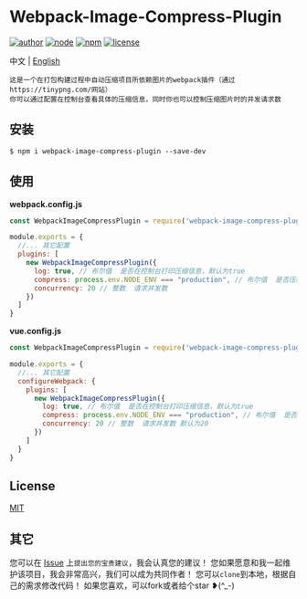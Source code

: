 # Webpack-Image-Compress-Plugin

[![author](https://img.shields.io/badge/author-DingkeXue-f66.svg)](https://github.com/DingkeXue/webpack-image-compress-plugin)
[![node](https://img.shields.io/badge/node-%3E%3D%2010.0.0-3c9.svg)](https://github.com/DingkeXue/webpack-image-compress-plugin)
[![npm](https://img.shields.io/badge/npm-%3E%3D%205.6.0-3c9.svg)](https://github.com/DingkeXue/webpack-image-compress-plugin)
[![license](https://img.shields.io/badge/license-MIT-09f.svg)](https://github.com/DingkeXue/webpack-image-compress-plugin)

中文 | [English](./README.md)

```
这是一个在打包构建过程中自动压缩项目所依赖图片的webpack插件（通过https://tinypng.com/网站）
你可以通过配置在控制台查看具体的压缩信息，同时你也可以控制压缩图片时的并发请求数
```

## 安装
```
$ npm i webpack-image-compress-plugin --save-dev
```

## 使用

**webpack.config.js**
```js
const WebpackImageCompressPlugin = require('webpack-image-compress-plugin')

module.exports = {
  //... 其它配置
  plugins: [
    new WebpackImageCompressPlugin({
      log: true, // 布尔值  是否在控制台打印压缩信息，默认为true
      compress: process.env.NODE_ENV === "production", // 布尔值  是否压缩图片
      concurrency: 20 // 整数  请求并发数
    })
  ]
}
```

**vue.config.js**
```js
const WebpackImageCompressPlugin = require('webpack-image-compress-plugin')

module.exports = {
  //... 其它配置
  configureWebpack: {
    plugins: [
      new WebpackImageCompressPlugin({
        log: true, // 布尔值  是否在控制台打印压缩信息，默认为true
        compress: process.env.NODE_ENV === "production", // 布尔值  是否压缩图片 默认为true
        concurrency: 20 // 整数  请求并发数 默认为20
      })
    ]
  }
}
```

## License

[MIT](./LICENSE)


## 其它
您可以在 [Issue](https://github.com/DingkeXue/webpack-image-compress-plugin/issues) 上`提出您的宝贵建议`，我会认真您的建议！
您如果愿意和我一起维护该项目，我会非常高兴，我们可以成为共同作者！
您可以`clone`到本地，根据自己的需求修改代码！
如果您喜欢，可以fork或者给个star ❥(^_-)